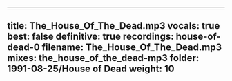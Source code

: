 
---
title: The_House_Of_The_Dead.mp3
vocals: true
best: false
definitive: true
recordings: house-of-dead-0
filename: The_House_Of_The_Dead.mp3
mixes: the_house_of_the_dead-mp3
folder: 1991-08-25/House of Dead
weight: 10
---
